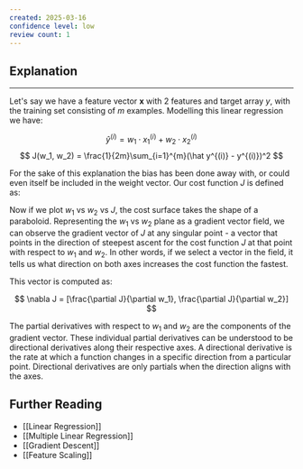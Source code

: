 ```yaml
---
created: 2025-03-16
confidence level: low
review count: 1
---
```

## Explanation
---
Let's say we have a feature vector $\mathbf x$ with 2 features and target array $y$, with the training set consisting of $m$ examples. Modelling this linear regression we have:

$$ \hat y^{(i)} = w_1 \cdot x_1^{(i)} + w_2 \cdot x_2^{(i)} $$
$$ J(w_1, w_2) = \frac{1}{2m}\sum_{i=1}^{m}(\hat y^{(i)} - y^{(i)})^2 $$

For the sake of this explanation the bias has been done away with, or could even itself be included in the weight vector.  Our cost function $J$ is defined as:

Now if we plot $w_1$ vs $w_2$ vs  $J$, the cost surface takes the shape of a paraboloid. Representing the $w_1$ vs $w_2$ plane as a gradient vector field, we can observe the gradient vector of $J$ at any singular point - a vector that points in the direction of steepest ascent for the cost function $J$ at that point with respect to $w_1$ and $w_2$. In other words, if we select a vector in the field, it tells us what direction on both axes increases the cost function the fastest.

This vector is computed as:

$$ \nabla J = [\frac{\partial J}{\partial w_1}, \frac{\partial J}{\partial w_2}] $$

The partial derivatives with respect to $w_1$ and $w_2$ are the components of the gradient vector. These individual partial derivatives can be understood to be directional derivatives along their respective axes. A directional derivative is the rate at which a function changes in a specific direction from a particular point. Directional derivatives are only partials when the direction aligns with the axes.

## Further  Reading
- [[Linear Regression]]
- [[Multiple Linear Regression]]
- [[Gradient Descent]]
- [[Feature Scaling]]